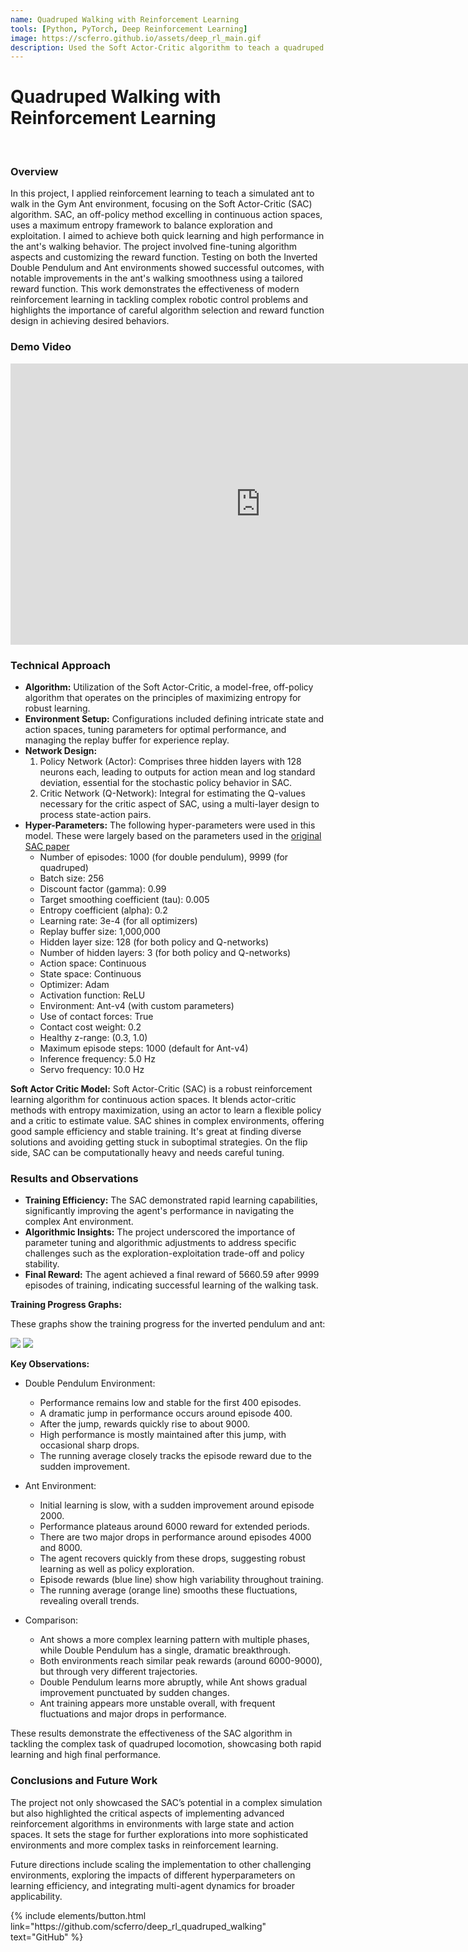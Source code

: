 ```yaml
---
name: Quadruped Walking with Reinforcement Learning
tools: [Python, PyTorch, Deep Reinforcement Learning]
image: https://scferro.github.io/assets/deep_rl_main.gif
description: Used the Soft Actor-Critic algorithm to teach a quadruped robot to walk in simulation. 
---
```


# Quadruped Walking with Reinforcement Learning
<br>

### Overview
In this project, I applied reinforcement learning to teach a simulated ant to walk in the Gym Ant environment, focusing on the Soft Actor-Critic (SAC) algorithm. SAC, an off-policy method excelling in continuous action spaces, uses a maximum entropy framework to balance exploration and exploitation. I aimed to achieve both quick learning and high performance in the ant's walking behavior. The project involved fine-tuning algorithm aspects and customizing the reward function. Testing on both the Inverted Double Pendulum and Ant environments showed successful outcomes, with notable improvements in the ant's walking smoothness using a tailored reward function. This work demonstrates the effectiveness of modern reinforcement learning in tackling complex robotic control problems and highlights the importance of careful algorithm selection and reward function design in achieving desired behaviors.


### Demo Video

<iframe width="800" height="450" src="https://www.youtube.com/embed/le2q-RgfmV4?si=99McZrRgNCbHy_Ha" title="YouTube video player" frameborder="0" allow="accelerometer; autoplay; clipboard-write; encrypted-media; gyroscope; picture-in-picture; web-share" referrerpolicy="strict-origin-when-cross-origin" allowfullscreen></iframe>


### Technical Approach
* **Algorithm:** Utilization of the Soft Actor-Critic, a model-free, off-policy algorithm that operates on the principles of maximizing entropy for robust learning.
* **Environment Setup:** Configurations included defining intricate state and action spaces, tuning parameters for optimal performance, and managing the replay buffer for experience replay.
* **Network Design:**
    1. Policy Network (Actor): Comprises three hidden layers with 128 neurons each, leading to outputs for action mean and log standard deviation, essential for the stochastic policy behavior in SAC.
    2. Critic Network (Q-Network): Integral for estimating the Q-values necessary for the critic aspect of SAC, using a multi-layer design to process state-action pairs.
* **Hyper-Parameters:** The following hyper-parameters were used in this model. These were largely based on the parameters used in the [original SAC paper](https://arxiv.org/pdf/1801.01290)
    - Number of episodes: 1000 (for double pendulum), 9999 (for quadruped)
    - Batch size: 256
    - Discount factor (gamma): 0.99
    - Target smoothing coefficient (tau): 0.005
    - Entropy coefficient (alpha): 0.2
    - Learning rate: 3e-4 (for all optimizers)
    - Replay buffer size: 1,000,000
    - Hidden layer size: 128 (for both policy and Q-networks)
    - Number of hidden layers: 3 (for both policy and Q-networks)
    - Action space: Continuous
    - State space: Continuous
    - Optimizer: Adam
    - Activation function: ReLU
    - Environment: Ant-v4 (with custom parameters)
    - Use of contact forces: True
    - Contact cost weight: 0.2
    - Healthy z-range: (0.3, 1.0)
    - Maximum episode steps: 1000 (default for Ant-v4)
    - Inference frequency: 5.0 Hz
    - Servo frequency: 10.0 Hz

**Soft Actor Critic Model:**
Soft Actor-Critic (SAC) is a robust reinforcement learning algorithm for continuous action spaces. It blends actor-critic methods with entropy maximization, using an actor to learn a flexible policy and a critic to estimate value. SAC shines in complex environments, offering good sample efficiency and stable training. It's great at finding diverse solutions and avoiding getting stuck in suboptimal strategies. On the flip side, SAC can be computationally heavy and needs careful tuning.


### Results and Observations
* **Training Efficiency:** The SAC demonstrated rapid learning capabilities, significantly improving the agent's performance in navigating the complex Ant environment.
* **Algorithmic Insights:** The project underscored the importance of parameter tuning and algorithmic adjustments to address specific challenges such as the exploration-exploitation trade-off and policy stability.
* **Final Reward:** The agent achieved a final reward of 5660.59 after 9999 episodes of training, indicating successful learning of the walking task.

**Training Progress Graphs:**

These graphs show the training progress for the inverted pendulum and ant:

<img src="{{ site.url }}{{ site.baseurl }}/assets/double_pend.png" />

<img src="{{ site.url }}{{ site.baseurl }}/assets/ant_10000.png" />

<br>

**Key Observations:**
* Double Pendulum Environment:
    * Performance remains low and stable for the first 400 episodes.
    * A dramatic jump in performance occurs around episode 400.
    * After the jump, rewards quickly rise to about 9000.
    * High performance is mostly maintained after this jump, with occasional sharp drops.
    * The running average closely tracks the episode reward due to the sudden improvement.

* Ant Environment:
    * Initial learning is slow, with a sudden improvement around episode 2000.
    * Performance plateaus around 6000 reward for extended periods.
    * There are two major drops in performance around episodes 4000 and 8000.
    * The agent recovers quickly from these drops, suggesting robust learning as well as policy exploration.
    * Episode rewards (blue line) show high variability throughout training.
    * The running average (orange line) smooths these fluctuations, revealing overall trends.

* Comparison:
    * Ant shows a more complex learning pattern with multiple phases, while Double Pendulum has a single, dramatic breakthrough.
    * Both environments reach similar peak rewards (around 6000-9000), but through very different trajectories.
    * Double Pendulum learns more abruptly, while Ant shows gradual improvement punctuated by sudden changes.
    * Ant training appears more unstable overall, with frequent fluctuations and major drops in performance.


These results demonstrate the effectiveness of the SAC algorithm in tackling the complex task of quadruped locomotion, showcasing both rapid learning and high final performance.


### Conclusions and Future Work
The project not only showcased the SAC’s potential in a complex simulation but also highlighted the critical aspects of implementing advanced reinforcement algorithms in environments with large state and action spaces. It sets the stage for further explorations into more sophisticated environments and more complex tasks in reinforcement learning.

Future directions include scaling the implementation to other challenging environments, exploring the impacts of different hyperparameters on learning efficiency, and integrating multi-agent dynamics for broader applicability.


<p class="text-center">
{% include elements/button.html link="https://github.com/scferro/deep_rl_quadruped_walking" text="GitHub" %}
</p>
